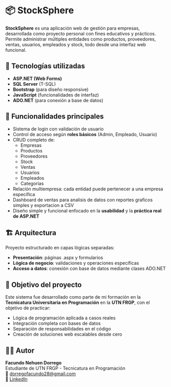 # 📦 StockSphere

**StockSphere** es una aplicación web de gestión para empresas, desarrollada como proyecto personal con fines educativos y prácticos. Permite administrar múltiples entidades como productos, proveedores, ventas, usuarios, empleados y stock, todo desde una interfaz web funcional.

## 🧩 Tecnologías utilizadas

- **ASP.NET (Web Forms)**
- **SQL Server** (T-SQL)
- **Bootstrap** (para diseño responsive)
- **JavaScript** (funcionalidades de interfaz)
- **ADO.NET** (para conexión a base de datos)

## 🔐 Funcionalidades principales

- Sistema de login con validación de usuario
- Control de acceso según **roles básicos** (Admin, Empleado, Usuario)
- CRUD completo de:
  - Empresas
  - Productos
  - Proveedores
  - Stock
  - Ventas
  - Usuarios
  - Empleados
  - Categorias
- Relación multiempresa: cada entidad puede pertenecer a una empresa específica
- Dashboard de ventas para analisis de datos con reportes graficos simples y exportacion a CSV
- Diseño simple y funcional enfocado en la **usabilidad** y la **práctica real de ASP.NET**

## 🏗️ Arquitectura

Proyecto estructurado en capas lógicas separadas:
- **Presentación**: páginas .aspx y formularios
- **Lógica de negocio**: validaciones y operaciones específicas
- **Acceso a datos**: conexión con base de datos mediante clases ADO.NET

## 🎯 Objetivo del proyecto

Este sistema fue desarrollado como parte de mi formación en la **Tecnicatura Universitaria en Programación** en la **UTN FRGP**, con el objetivo de practicar:

- Lógica de programación aplicada a casos reales
- Integración completa con bases de datos
- Separación de responsabilidades en el código
- Creación de soluciones web escalables desde cero

## 👨‍💻 Autor

**Facundo Nehuen Dorrego**  
Estudiante de UTN FRGP - Tecnicatura en Programación  
📧 dorregofacundo28@gmail.com  
🔗 [LinkedIn](https://www.linkedin.com/in/facundo-nehuen-dorrego-380ba0239/)  
